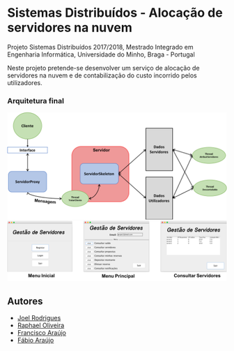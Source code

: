 # Sistemas Distribuídos - Alocação de servidores na nuvem
Projeto Sistemas Distribuídos 2017/2018, Mestrado Integrado em Engenharia Informática, Universidade do Minho, Braga - Portugal

Neste projeto pretende-se desenvolver um serviço de alocação de servidores na nuvem e de contabilização do custo incorrido pelos utilizadores.

### Arquitetura final

![Screenshot1](arquitetura.png)
![Screenshot2](interface.png)

## Autores

* [Joel Rodrigues](https://github.com/JoelRodrigues58)
* [Raphael Oliveira](https://github.com/raphael28)
* [Francisco Araújo](https://github.com/franciscoaraujo51)
* [Fábio Araújo](https://github.com/narcos088)
